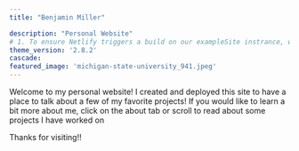 ```yaml
---
title: "Benjamin Miller"

description: "Personal Website"
# 1. To ensure Netlify triggers a build on our exampleSite instrance, we need to change a file in the exampleSite directory.
theme_version: '2.8.2'
cascade:
featured_image: 'michigan-state-university_941.jpeg'
---
```

Welcome to my personal website! I created and deployed this site to have a place to talk about a few of my favorite projects! If you would like to learn a bit more about me, click on the about tab or scroll to read about some projects I have worked on 

Thanks for visiting!!
